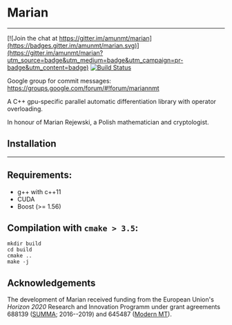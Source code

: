# Marian
-------------

[![Join the chat at https://gitter.im/amunmt/marian](https://badges.gitter.im/amunmt/marian.svg)](https://gitter.im/amunmt/marian?utm_source=badge&utm_medium=badge&utm_campaign=pr-badge&utm_content=badge)
[![Build Status](http://vali.inf.ed.ac.uk/jenkins/buildStatus/icon?job=Marian)](http://vali.inf.ed.ac.uk/jenkins/job/Marian/)

Google group for commit messages: https://groups.google.com/forum/#!forum/mariannmt

A C++ gpu-specific parallel automatic differentiation library
with operator overloading.

In honour of Marian Rejewski, a Polish mathematician and
cryptologist.

## Installation
------------

## Requirements:

* g++ with c++11
* CUDA
* Boost (>= 1.56)

## Compilation with `cmake > 3.5`:

    mkdir build
    cd build
    cmake ..
    make -j
## Acknowledgements
The development of Marian received funding from the European Union's _Horizon 2020_ Research and Innovation Programm under grant agreements 688139 ([SUMMA](http://www.summa-project.eu); 2016--2019) and 645487 ([Modern MT](http://www.modernmt.eu)).
